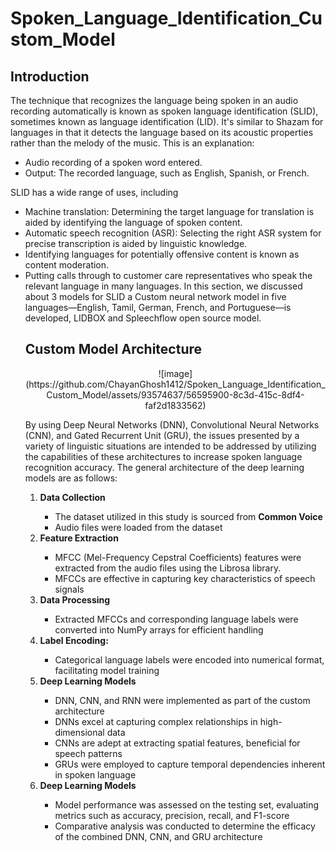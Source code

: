 # Spoken_Language_Identification_Custom_Model


<h2>Introduction</h2>
<p>
The technique that recognizes the language being spoken in an audio recording automatically is known as spoken language identification (SLID), sometimes known as language identification (LID). It's similar to Shazam for languages in that it detects the language based on its acoustic properties rather than the melody of the music. This is an explanation:
<ul>
<li>Audio recording of a spoken word entered.</li>
<li>Output: The recorded language, such as English, Spanish, or French.</li>
</ul>
SLID has a wide range of uses, including
<ul>
<li>Machine translation: Determining the target language for translation is aided by identifying the language of spoken content.</li>
<li>Automatic speech recognition (ASR): Selecting the right ASR system for precise transcription is aided by linguistic knowledge.</li>
<li>Identifying languages for potentially offensive content is known as content moderation.
<li>Putting calls through to customer care representatives who speak the relevant language in many languages.
In this section, we discussed about 3 models for SLID a Custom neural network model  in five languages—English, Tamil, German, French, and Portuguese—is developed, LIDBOX  and Spleechflow open source model.  
</p>

<h2>Custom Model Architecture</h2>


<center>![image](https://github.com/ChayanGhosh1412/Spoken_Language_Identification_Custom_Model/assets/93574637/56595900-8c3d-415c-8df4-faf2d1833562)</center>

By using Deep Neural Networks (DNN), Convolutional Neural Networks (CNN), and Gated Recurrent Unit (GRU), the issues presented by a variety of linguistic situations are intended to be addressed by utilizing the capabilities of these architectures to increase spoken language recognition accuracy. The general architecture of the deep learning models are as follows:
<ol>
  <li><b>Data Collection</b></li>
  <ul>
    <li>The dataset utilized in this study is sourced from <b>Common Voice</b></li>
    <li>Audio files were loaded from the dataset</li>
  </ul>

  <li><b>Feature Extraction</b></li>
    <ul>
    <li>MFCC (Mel-Frequency Cepstral Coefficients) features were extracted from the audio files using the Librosa library.</li>
    <li>MFCCs are effective in capturing key characteristics of speech signals</li>
  </ul>
  
  <li><b>Data Processing</b></li>
   <ul>
    <li>Extracted MFCCs and corresponding language labels were converted into NumPy arrays for efficient handling</li>
  </ul>
  
  <li><b>Label Encoding:</b></li>
  <ul>
    <li>Categorical language labels were encoded into numerical format, facilitating model training</li>
  </ul>
  
  <li><b>Deep Learning Models</b></li>
  <ul>
    <li>DNN, CNN, and RNN were implemented as part of the custom architecture</li>
    <li>DNNs excel at capturing complex relationships in high-dimensional data</li>
    <li>CNNs are adept at extracting spatial features, beneficial for speech patterns</li>
    <li>GRUs were employed to capture temporal dependencies inherent in spoken language</li>
  </ul>

  <li><b>Deep Learning Models</b></li>
   <ul>
    <li>Model performance was assessed on the testing set, evaluating metrics such as accuracy, precision, recall, and F1-score</li>
    <li>Comparative analysis was conducted to determine the efficacy of the combined DNN, CNN, and GRU architecture</li>
  </ul>

</ol>
